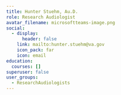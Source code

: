 ```yaml
---
title: Hunter Stuehm, Au.D.
role: Research Audiologist
avatar_filename: microsoftteams-image.png
social:
  - display:
      header: false
    link: mailto:hunter.stuehm@va.gov
    icon_pack: far
    icon: email
education:
  courses: []
superuser: false
user_groups:
  - ResearchAudiologists
---
```


